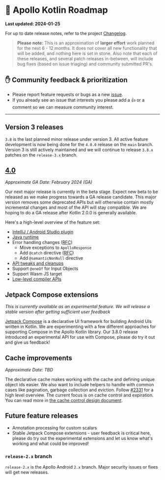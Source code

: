 # 🔮 Apollo Kotlin Roadmap

**Last updated: 2024-01-25**

For up to date release notes, refer to the project [Changelog](https://github.com/apollographql/apollo-kotlin/blob/main/CHANGELOG.md).

> **Please note:** This is an approximation of **larger effort** work planned for the next 6 - 12 months. It does not cover all new functionality that will be added, and nothing here is set in stone. Also note that each of these releases, and several patch releases in-between, will include bug fixes (based on issue triaging) and community submitted PR's.

## ✋ Community feedback & prioritization

- Please report feature requests or bugs as a new [issue](https://github.com/apollographql/apollo-kotlin/issues/new/choose).
- If you already see an issue that interests you please add a 👍 or a comment so we can measure community interest.

---

## Version 3 releases

`3.8` is the last planned minor release under version 3.  All active feature development is now being done for the `4.0.0` release on the `main` branch.  Version 3 is still actively maintained and we will continue to release `3.8.x` patches on the `release-3.x` branch.

## [4.0](https://github.com/apollographql/apollo-kotlin/milestone/29)

_Approximate GA Date: February 2024 (GA)_

Our next major release is currently in the beta stage. Expect new beta to be released as we make progress towards a GA release candidate. This major version removes some deprecated APIs but will otherwise contain mostly incremental changes and most of the API will stay compatible.  We are hoping to do a GA release after Kotlin 2.0.0 is generally available.

Here's a high-level overview of the feature set:

- [IntelliJ / Android Studio plugin](https://github.com/apollographql/apollo-kotlin/issues?q=is%3Aissue+is%3Aopen+plugin+label%3A%22%F0%9F%90%99+IJ%2FAS+plugin%22)
- [Java runtime](https://github.com/apollographql/apollo-kotlin/milestone/25)
- Error handling changes ([RFC](https://github.com/apollographql/apollo-kotlin/issues/4711))
    - Move exceptions to `ApolloResponse`
    - Add `@catch` directive ([RFC](https://github.com/apollographql/apollo-kotlin/issues/5337))
    - Add `@semanticNonNull` directive
- [API tweaks and cleanups](https://github.com/apollographql/apollo-kotlin/issues/4171)
- Support `@oneOf` for Input Objects
- Support Wasm JS target
- [Low-level compiler APIs](https://github.com/apollographql/apollo-kotlin/issues/5415)

## Jetpack Compose extensions

_This is currently available as an experimental feature.  We will release a stable version after getting sufficient user feedback_

[Jetpack Compose](https://developer.android.com/jetpack/compose) is a declarative UI framework for building Android UIs written in Kotlin.  We are experimenting with a few different approaches for supporting Compose in the Apollo Kotlin library.  Our 3.8.0 release introduced an experimental API for use with Compose, please do try it out and give us feedback!

## Cache improvements

_Approximate Date: TBD_

The declarative cache makes working with the cache and defining unique object ids easier. We also want to include helpers to handle with common cases like pagination, garbage collection and eviction. Follow [#2331](https://github.com/apollographql/apollo-kotlin/issues/2331) for a high level overview. The current focus is on cache control and expiration. You can read more in [the cache control design document](https://github.com/apollographql/apollo-kotlin/pull/4009).

## Future feature releases

- Annotation processing for custom scalars
- Stable Jetpack Compose extensions - user feedback is critical here, please do try out the experimental extensions and let us know what's working and what could be improved!

### `release-2.x` branch

`release-2.x` is the Apollo Android `2.x` branch. Major security issues or fixes will get new releases.
